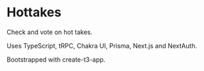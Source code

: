 # Hottakes

Check and vote on hot takes.

Uses TypeScript, tRPC, Chakra UI, Prisma, Next.js and NextAuth.

Bootstrapped with create-t3-app.
